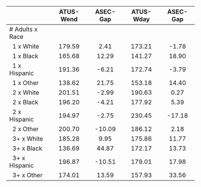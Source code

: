 
|                      |    ATUS-Wend |     ASEC-Gap |    ATUS-Wday |     ASEC-Gap |
| -------------------- | :----------: | :----------: | :----------: | :----------: |
| # Adults x Race      |              |              |              |              |
| &nbsp;&nbsp;1 x White |       179.59 |         2.41 |       173.21 |        -1.78 |
| &nbsp;&nbsp;1 x Black |       165.68 |        12.29 |       141.27 |        18.90 |
| &nbsp;&nbsp;1 x Hispanic |       191.36 |        -6.21 |       172.74 |        -3.79 |
| &nbsp;&nbsp;1 x Other |       138.62 |        21.75 |       153.18 |        14.40 |
| &nbsp;&nbsp;2 x White |       201.51 |        -2.99 |       190.63 |         0.27 |
| &nbsp;&nbsp;2 x Black |       196.20 |        -4.21 |       177.92 |         5.39 |
| &nbsp;&nbsp;2 x Hispanic |       194.97 |        -2.75 |       230.45 |       -17.18 |
| &nbsp;&nbsp;2 x Other |       200.70 |       -10.09 |       186.12 |         2.18 |
| &nbsp;&nbsp;3+ x White |       185.28 |         9.95 |       175.86 |        11.77 |
| &nbsp;&nbsp;3+ x Black |       136.69 |        44.87 |       172.17 |        13.73 |
| &nbsp;&nbsp;3+ x Hispanic |       196.87 |       -10.51 |       179.01 |        17.98 |
| &nbsp;&nbsp;3+ x Other |       174.01 |        13.59 |       157.93 |        33.56 |

